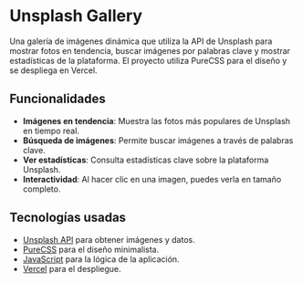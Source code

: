 # Unsplash Gallery

Una galería de imágenes dinámica que utiliza la API de Unsplash para mostrar fotos en tendencia, buscar imágenes por palabras clave y mostrar estadísticas de la plataforma. El proyecto utiliza PureCSS para el diseño y se despliega en Vercel.

## Funcionalidades

- **Imágenes en tendencia**: Muestra las fotos más populares de Unsplash en tiempo real.
- **Búsqueda de imágenes**: Permite buscar imágenes a través de palabras clave.
- **Ver estadísticas**: Consulta estadísticas clave sobre la plataforma Unsplash.
- **Interactividad**: Al hacer clic en una imagen, puedes verla en tamaño completo.

## Tecnologías usadas

- [Unsplash API](https://unsplash.com/documentation) para obtener imágenes y datos.
- [PureCSS](https://purecss.io/) para el diseño minimalista.
- [JavaScript](https://developer.mozilla.org/en-US/docs/Web/JavaScript) para la lógica de la aplicación.
- [Vercel](https://vercel.com/) para el despliegue.
